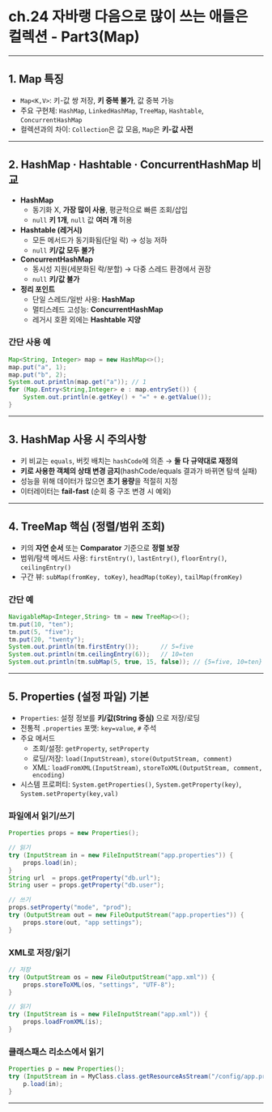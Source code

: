 # ch.24 자바랭 다음으로 많이 쓰는 애들은 컬렉션 - Part3(Map)
---

## 1. Map 특징
- `Map<K,V>`: 키-값 쌍 저장, **키 중복 불가**, 값 중복 가능
- 주요 구현체: `HashMap`, `LinkedHashMap`, `TreeMap`, `Hashtable`, `ConcurrentHashMap`
- 컬렉션과의 차이: `Collection`은 값 모음, `Map`은 **키-값 사전**

---

## 2. HashMap · Hashtable · ConcurrentHashMap 비교
- **HashMap**
  - 동기화 X, **가장 많이 사용**, 평균적으로 빠른 조회/삽입
  - `null` **키 1개**, `null` 값 **여러 개** 허용
- **Hashtable (레거시)**
  - 모든 메서드가 동기화됨(단일 락) → 성능 저하
  - `null` **키/값 모두 불가**
- **ConcurrentHashMap**
  - 동시성 지원(세분화된 락/분할) → 다중 스레드 환경에서 권장
  - `null` **키/값 불가**
- **정리 포인트**
  - 단일 스레드/일반 사용: **HashMap**
  - 멀티스레드 고성능: **ConcurrentHashMap**
  - 레거시 호환 외에는 **Hashtable 지양**

### 간단 사용 예
```java
Map<String, Integer> map = new HashMap<>();
map.put("a", 1);
map.put("b", 2);
System.out.println(map.get("a")); // 1
for (Map.Entry<String,Integer> e : map.entrySet()) {
    System.out.println(e.getKey() + "=" + e.getValue());
}
```

---

## 3. HashMap 사용 시 주의사항
- 키 비교는 `equals`, 버킷 배치는 `hashCode`에 의존 → **둘 다 규약대로 재정의**
- **키로 사용한 객체의 상태 변경 금지**(hashCode/equals 결과가 바뀌면 탐색 실패)
- 성능을 위해 데이터가 많으면 **초기 용량**을 적절히 지정
- 이터레이터는 **fail-fast** (순회 중 구조 변경 시 예외)

---

## 4. TreeMap 핵심 (정렬/범위 조회)
- 키의 **자연 순서** 또는 **Comparator** 기준으로 **정렬 보장**
- 범위/탐색 메서드 사용: `firstEntry()`, `lastEntry()`, `floorEntry()`, `ceilingEntry()`
- 구간 뷰: `subMap(fromKey, toKey)`, `headMap(toKey)`, `tailMap(fromKey)`

### 간단 예
```java
NavigableMap<Integer,String> tm = new TreeMap<>();
tm.put(10, "ten");
tm.put(5, "five");
tm.put(20, "twenty");
System.out.println(tm.firstEntry());      // 5=five
System.out.println(tm.ceilingEntry(6));   // 10=ten
System.out.println(tm.subMap(5, true, 15, false)); // {5=five, 10=ten}
```

---

## 5. Properties (설정 파일) 기본
- `Properties`: 설정 정보를 **키/값(String 중심)** 으로 저장/로딩
- 전통적 `.properties` 포맷: `key=value`, `#` 주석
- 주요 메서드
  - 조회/설정: `getProperty`, `setProperty`
  - 로딩/저장: `load(InputStream)`, `store(OutputStream, comment)`
  - XML: `loadFromXML(InputStream)`, `storeToXML(OutputStream, comment, encoding)`
- 시스템 프로퍼티: `System.getProperties()`, `System.getProperty(key)`, `System.setProperty(key,val)`

### 파일에서 읽기/쓰기
```java
Properties props = new Properties();

// 읽기
try (InputStream in = new FileInputStream("app.properties")) {
    props.load(in);
}
String url  = props.getProperty("db.url");
String user = props.getProperty("db.user");

// 쓰기
props.setProperty("mode", "prod");
try (OutputStream out = new FileOutputStream("app.properties")) {
    props.store(out, "app settings");
}
```

### XML로 저장/읽기
```java
// 저장
try (OutputStream os = new FileOutputStream("app.xml")) {
    props.storeToXML(os, "settings", "UTF-8");
}

// 읽기
try (InputStream is = new FileInputStream("app.xml")) {
    props.loadFromXML(is);
}
```

### 클래스패스 리소스에서 읽기
```java
Properties p = new Properties();
try (InputStream in = MyClass.class.getResourceAsStream("/config/app.properties")) {
    p.load(in);
}
```
---

